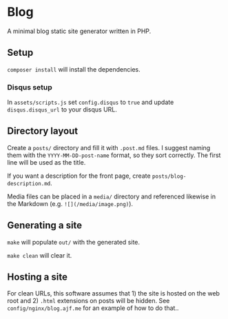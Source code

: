 # Blog

A minimal blog static site generator written in PHP.

## Setup

`composer install` will install the dependencies.

### Disqus setup

In `assets/scripts.js` set `config.disqus` to `true` and update `disqus.disqus_url` to your disqus URL.

## Directory layout

Create a `posts/` directory and fill it with `.post.md` files. I suggest naming them with the `YYYY-MM-DD-post-name` format, so they sort correctly. The first line will be used as the title.

If you want a description for the front page, create `posts/blog-description.md`.

Media files can be placed in a `media/` directory and referenced likewise in the Markdown (e.g. `![](/media/image.png)`).

## Generating a site

`make` will populate `out/` with the generated site.

`make clean` will clear it.

## Hosting a site

For clean URLs, this software assumes that 1) the site is hosted on the web root and 2) `.html` extensions on posts will be hidden. See `config/nginx/blog.ajf.me` for an example of how to do that..
